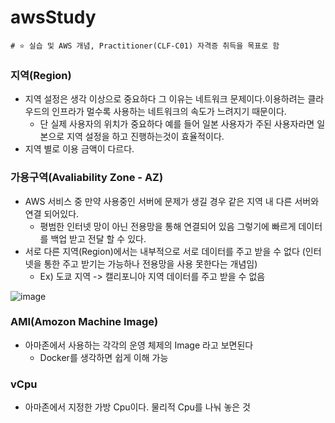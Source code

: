 # awsStudy
```properties
# ⭐️ 실습 및 AWS 개념, Practitioner(CLF-C01) 자격증 취득을 목표로 함
```

### 지역(Region)
- 지역 설정은 생각 이상으로 중요하다 그 이유는 네트워크 문제이다.이용하려는 클라우드의 인프라가 멀수록 사용하는 네트워크의 속도가 느려지기 때문이다.
  - 단 실제 사용자의 위치가 중요하다 예를 들어 일본 사용자가 주된 사용자라면 일본으로 지역 설정을 하고 진행하는것이 효율적이다.
- 지역 별로 이용 금액이 다르다.

### 가용구역(Avaliability Zone - AZ)
- AWS 서비스 중 만약 사용중인 서버에 문제가 생길 경우 같은 지역 내 다른 서버와 연결 되어있다.
  - 평범한 인터넷 망이 아닌 전용망을 통해 연결되어 있음 그렇기에 빠르게 데이터를 백업 받고 전달 할 수 있다.
- 서로 다른 지역(Region)에서는 내부적으로 서로 데이터를 주고 받을 수 없다 (인터넷을 통한 주고 받기는 가능하나 전용망을 사용 못한다는 개념임)
  - Ex) 도쿄 지역 -> 캘리포니아 지역 데이터를 주고 받을 수 없음

![image](https://github.com/edel1212/awsStudy/assets/50935771/8583dd7f-6c1d-40a3-b872-c0a014557a53)

### AMI(Amozon Machine Image)
- 아마존에서 사용하는 각각의 운영 체제의 Image 라고 보면된다
  - Docker를 생각하면 쉽게 이해 가능
 
### vCpu
- 아마존에서 지정한 가방 Cpu이다. 물리적 Cpu를 나눠 놓은 것
